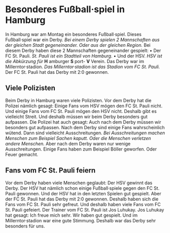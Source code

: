 # Besonderes Fußball·spiel in Hamburg

In Hamburg war am Montag ein besonderes Fußball·spiel. Dieses Fußball·spiel war ein Derby. 
*Bei einem Derby spielen 2 Mannschaften aus der gleichen Stadt gegeneinander.* 
*Oder aus der gleichen Region.* Bei diesem Derby haben diese 2 Mannschaften gegeneinander gespielt: • Der FC St. Pauli. 
*St. Pauli ist ein Stadtteil von Hamburg.* • Und der HSV. 
*HSV ist die Abkürzung für* **H** amburger **S** port- **V** Verein. Das Derby war im Millerntor·stadion. 
*Das Millerntor·stadion ist das Stadion vom FC St. Pauli.* Der FC St. Pauli hat das Derby mit 2:0 gewonnen. 

## Viele Polizisten
Beim Derby in Hamburg waren viele Polizisten. Vor dem Derby hat die Polizei nämlich gesagt: Einige Fans vom HSV mögen den FC St. Pauli nicht. Und einige Fans vom FC St. Pauli mögen den HSV nicht. Deshalb gibt es vielleicht Streit. Und deshalb müssen wir beim Derby besonders gut aufpassen. Die Polizei hat auch gesagt: Auch nach dem Derby müssen wir besonders gut aufpassen. Nach dem Derby sind einige Fans wahrscheinlich wütend. Dann sind vielleicht Ausschreitungen. 
*Bei Ausschreitungen machen Menschen zum Beispiel Sachen kaputt.* 
*Oder die Menschen verletzen andere Menschen.* Aber nach dem Derby waren nur wenige Ausschreitungen. Einige Fans haben zum Beispiel Böller geworfen. Oder Feuer gemacht. 

## Fans vom FC St. Pauli feiern
Vor dem Derby haben viele Menschen geglaubt: Der HSV gewinnt das Derby. Der HSV hat nämlich schon einige Fußball·spiele gegen den FC St. Pauli gewonnen. Und der HSV hat in den letzten Spielen gut gespielt. Aber der FC St. Pauli hat das Derby mit 2:0 gewonnen. Deshalb haben sich die Fans vom FC St. Pauli sehr gefreut. Und deshalb haben viele Fans vom FC St. Pauli gefeiert. 
Der Trainer vom FC St. Pauli ist Jos Luhukay. Jos Luhukay hat gesagt: Ich freue mich sehr. Wir haben gut gespielt. Und im Millerntor·stadion war eine gute Stimmung. Deshalb war das Derby sehr besonders für uns. 
